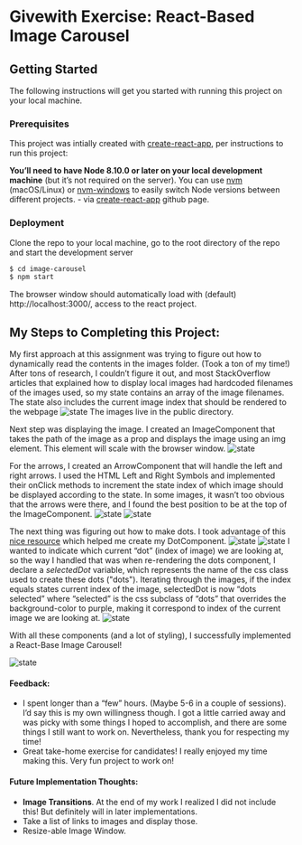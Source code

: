 #  Givewith Exercise: React-Based Image Carousel

## Getting Started

The following instructions will get you started with running this project on your local machine.

### Prerequisites

This project was intially created with [create-react-app](https://github.com/facebook/create-react-app), per instructions to run this project:

**You’ll need to have Node 8.10.0 or later on your local development machine** (but it’s not required on the server). You can use [nvm](https://github.com/creationix/nvm#installation) (macOS/Linux) or [nvm-windows](https://github.com/coreybutler/nvm-windows#node-version-manager-nvm-for-windows) to easily switch Node versions between different projects. - via [create-react-app](https://github.com/facebook/create-react-app) github page.

### Deployment
Clone the repo to your local machine, go to the root directory of the repo and start the development server

```sh
$ cd image-carousel
$ npm start
```

The browser window should automatically load with (default) http://localhost:3000/, access to the react project.

## My Steps to Completing this Project:

My first approach at this assignment was trying to figure out how to dynamically read the contents in the images folder. (Took a ton of my time!) After tons of research, I couldn’t figure it out, and most StackOverflow articles that explained how to display local images had hardcoded filenames of the images used, so my state contains an array of the image filenames. The state also includes the current image index that should be rendered to the webpage
![state](https://raw.githubusercontent.com/issacholguin/image-carousel/master/readme_images/state_image.png)
The images live in the public directory.

Next step was displaying the image. I created an ImageComponent that takes the path of the image as a prop and displays the image using an img element. This element will scale with the browser window.
![state](https://raw.githubusercontent.com/issacholguin/image-carousel/master/readme_images/imagecomponent_image.png)

For the arrows, I created an ArrowComponent that will handle the left and right arrows. I used the HTML Left and Right Symbols and implemented their onClick methods to increment the state index of which image should be displayed according to the state. In some images, it wasn’t too obvious that the arrows were there, and I found the best position to be at the top of the ImageComponent.
![state](https://raw.githubusercontent.com/issacholguin/image-carousel/master/readme_images/arrowcomponent_image.png)
![state](https://raw.githubusercontent.com/issacholguin/image-carousel/master/readme_images/arrowhandlers_image.png)

The next thing was figuring out how to make dots. I took advantage of this [nice resource](https://www.w3schools.com/howto/howto_css_circles.asp) which helped me create my DotComponent.
![state](https://raw.githubusercontent.com/issacholguin/image-carousel/master/readme_images/dotcomponent_image.png)
![state](https://raw.githubusercontent.com/issacholguin/image-carousel/master/readme_images/dotcss_image.png)
I wanted to indicate which current “dot” (index of image) we are looking at, so the way I handled that was when re-rendering the dots component, I declare a *selectedDot* variable, which represents the name of the css class used to create these dots ("dots"). Iterating through the images, if the index equals states current index of the image, selectedDot is now “dots selected” where “selected” is the css subclass of “dots” that overrides the background-color to purple, making it correspond to index of the current image we are looking at.
![state](https://raw.githubusercontent.com/issacholguin/image-carousel/master/readme_images/dotcomponentrender_image.png)

With all these components (and a lot of styling), I successfully implemented a React-Base Image Carousel!

![state](https://raw.githubusercontent.com/issacholguin/image-carousel/master/readme_images/webpage_image.png)

#### Feedback:
* I spent longer than a “few” hours. (Maybe 5-6 in a couple of sessions). I’d say this is my own willingness though. I got a little carried away and was picky with some things I hoped to accomplish, and there are some things I still want to work on. Nevertheless, thank you for respecting my time!
* Great take-home exercise for candidates! I really enjoyed my time making this. Very fun project to work on!

#### Future Implementation Thoughts:
* **Image Transitions**. At the end of my work I realized I did not include this! But definitely will in later implementations.
* Take a list of links to images and display those.
* Resize-able Image Window.









